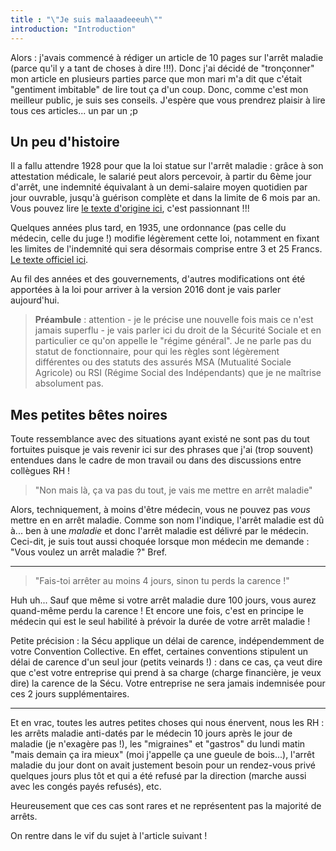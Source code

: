 ```yaml
---
title : "\"Je suis malaaadeeeuh\""
introduction: "Introduction"
---
```


Alors : j'avais commencé à rédiger un article de 10 pages sur l'arrêt maladie (parce qu'il y a tant de choses à dire !!!). Donc j'ai décidé de "tronçonner" mon article en plusieurs parties parce que mon mari m'a dit que c'était "gentiment imbitable" de lire tout ça d'un coup. Donc, comme c'est mon meilleur public, je suis ses conseils. J'espère que vous prendrez plaisir à lire tous ces articles... un par un ;p

## Un peu d'histoire

Il a fallu attendre 1928 pour que la loi statue sur l'arrêt maladie : grâce à son attestation médicale, le salarié peut alors percevoir, à partir du 6ème jour d'arrêt, une indemnité équivalant à un demi-salaire moyen quotidien par jour ouvrable, jusqu'à guérison complète et dans la limite de 6 mois par an. Vous pouvez lire [le texte d'origine ici](http://gallica.bnf.fr/ark:/12148/bpt6k61493738/f6.item.zoom), c'est passionnant !!!

Quelques années plus tard, en 1935, une ordonnance (pas celle du médecin, celle du juge !) modifie légèrement cette loi, notamment en fixant les limites de l'indemnité qui sera désormais comprise entre 3 et 25 Francs. [Le texte officiel ici](http://www.legislation.cnav.fr/Pages/texte.aspx?Nom=DEC_28101935).

Au fil des années et des gouvernements, d'autres modifications ont été apportées à la loi pour arriver à la version 2016 dont je vais parler aujourd'hui.

> **Préambule** : attention - je le précise une nouvelle fois mais ce n'est jamais superflu - je vais parler ici du droit de la Sécurité Sociale et en particulier ce qu'on appelle le "régime général". Je ne parle pas du statut de fonctionnaire, pour qui les règles sont légèrement différentes ou des statuts des assurés MSA (Mutualité Sociale Agricole) ou RSI (Régime Social des Indépendants) que je ne maîtrise absolument pas.

## Mes petites bêtes noires

Toute ressemblance avec des situations ayant existé ne sont pas du tout fortuites puisque je vais revenir ici sur des phrases que j'ai (trop souvent) entendues dans le cadre de mon travail ou dans des discussions entre collègues RH !

> "Non mais là, ça va pas du tout, je vais me mettre en arrêt maladie"

Alors, techniquement, à moins d'être médecin, vous ne pouvez pas _vous_ mettre en en arrêt maladie. Comme son nom l'indique, l'arrêt maladie est dû à... ben à une _maladie_ et donc l'arrêt maladie est délivré par le médecin. Ceci-dit, je suis tout aussi choquée lorsque mon médecin me demande : "Vous voulez un arrêt maladie ?" Bref.  

---

> "Fais-toi arrêter au moins 4 jours, sinon tu perds la carence !"

Huh uh... Sauf que même si votre arrêt maladie dure 100 jours, vous aurez quand-même perdu la carence ! Et encore une fois, c'est en principe le médecin qui est le seul habilité à prévoir la durée de votre arrêt maladie !

Petite précision : la Sécu applique un délai de carence, indépendemment de votre Convention Collective. En effet, certaines conventions stipulent un délai de carence d'un seul jour (petits veinards !) : dans ce cas, ça veut dire que c'est votre entreprise qui prend à sa charge (charge financière, je veux dire) la carence de la Sécu. Votre entreprise ne sera jamais indemnisée pour ces 2 jours supplémentaires.

---

Et en vrac, toutes les autres petites choses qui nous énervent, nous les RH : les arrêts maladie anti-datés par le médecin 10 jours après le jour de maladie (je n'exagère pas !), les "migraines" et "gastros" du lundi matin "mais demain ça ira mieux" (moi j'appelle ça une gueule de bois...), l'arrêt maladie du jour dont on avait justement besoin pour un rendez-vous privé quelques jours plus tôt et qui a été refusé par la direction (marche aussi avec les congés payés refusés), etc.

Heureusement que ces cas sont rares et ne représentent pas la majorité de arrêts.

On rentre dans le vif du sujet à l'article suivant !
